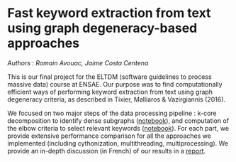 # Fast keyword extraction from text using graph degeneracy-based approaches

*Authors : Romain Avouac, Jaime Costa Centena*

This is our final project for the ELTDM (software guidelines to process massive data) course at ENSAE. Our purpose was to find computationally efficient ways of performing keyword extraction from text using graph degeneracy criteria, as described in Tixier, Malliaros & Vazirgiannis (2016). 

We focused on two major steps of the data processing pipeline : k-core decomposition to identify dense subgraphs ([notebook](https://github.com/JCCen/ELTDM/blob/master/1_k_core_decomp.ipynb)), and computation of the elbow criteria to select relevant keywords ([notebook](https://github.com/JCCen/ELTDM/blob/master/2_elbow_criteria.ipynb)). For each part, we provide extensive performance comparison for all the approaches we implemented (including cythonization, multithreading, multiprocessing). We provide an in-depth discussion (in French) of our results in a [report](https://github.com/JCCen/ELTDM/blob/master/project_report.pdf).
